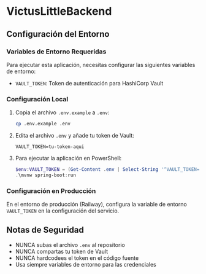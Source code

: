 # VictusLittleBackend

## Configuración del Entorno

### Variables de Entorno Requeridas

Para ejecutar esta aplicación, necesitas configurar las siguientes variables de entorno:

- `VAULT_TOKEN`: Token de autenticación para HashiCorp Vault

### Configuración Local

1. Copia el archivo `.env.example` a `.env`:
   ```bash
   cp .env.example .env
   ```

2. Edita el archivo `.env` y añade tu token de Vault:
   ```
   VAULT_TOKEN=tu-token-aqui
   ```

3. Para ejecutar la aplicación en PowerShell:
   ```powershell
   $env:VAULT_TOKEN = (Get-Content .env | Select-String '^VAULT_TOKEN=(.*)$').Matches.Groups[1].Value
   .\mvnw spring-boot:run
   ```

### Configuración en Producción

En el entorno de producción (Railway), configura la variable de entorno `VAULT_TOKEN` en la configuración del servicio.

## Notas de Seguridad

- NUNCA subas el archivo `.env` al repositorio
- NUNCA compartas tu token de Vault
- NUNCA hardcodees el token en el código fuente
- Usa siempre variables de entorno para las credenciales